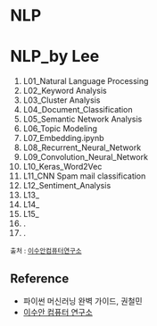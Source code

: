 # NLP









# NLP_by Lee
1. L01_Natural Language Processing
2. L02_Keyword Analysis
3. L03_Cluster Analysis
4. L04_Document_Classification
5. L05_Semantic Network Analysis
6. L06_Topic Modeling
7. L07_Embedding.ipynb
8. L08_Recurrent_Neural_Network
9. L09_Convolution_Neural_Network
10. L10_Keras_Word2Vec
11. L11_CNN Spam mail classification
12. L12_Sentiment_Analysis
13. L13_
14. L14_
15. L15_
16. .
17. .

<sub>출처 : [이수안컴퓨터연구소](https://www.youtube.com/playlist?list=PL7ZVZgsnLwEEoHQAElEPg7l7T6nt25I3N)</sub>



## Reference

* 파이썬 머신러닝 완벽 가이드, 권철민
* [이수안 컴퓨터 연구소](http://suanlab.com/)

